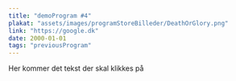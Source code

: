 ```yaml
---
title: "demoProgram #4"
plakat: "assets/images/programStoreBilleder/DeathOrGlory.png"
link: "https://google.dk"
date: 2000-01-01
tags: "previousProgram"
---
```


Her kommer det tekst der skal klikkes på